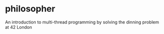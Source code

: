 # philosopher
An introduction to multi-thread programming by solving the dinning problem at 42 London

